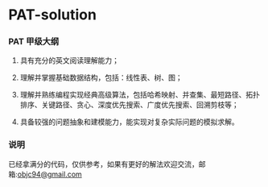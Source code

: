 # PAT-solution
### PAT 甲级大纲
1. 具有充分的英文阅读理解能力；

2. 理解并掌握基础数据结构，包括：线性表、树、图；

3. 理解并熟练编程实现经典高级算法，包括哈希映射、并查集、最短路径、拓扑排序、关键路径、贪心、深度优先搜索、广度优先搜索、回溯剪枝等；

4. 具备较强的问题抽象和建模能力，能实现对复杂实际问题的模拟求解。
### 说明
已经拿满分的代码，仅供参考，如果有更好的解法欢迎交流，邮箱:objc94@gmail.com

